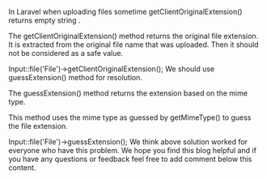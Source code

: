In Laravel when uploading files sometime getClientOriginalExtension() returns empty string .


The getClientOriginalExtension() method returns the original file extension.
It is extracted from the original file name that was uploaded. Then it should not be considered as a safe value.

Input::file('File')->getClientOriginalExtension();
We should use guessExtension() method for resolution.

The guessExtension() method returns the extension based on the mime type.

This method uses the mime type as guessed by getMimeType() to guess the file extension.


Input::file('File')->guessExtension();
We think above solution worked for everyone who have this problem. We hope you find this blog helpful and if you have any questions or feedback feel free to add comment below this content.
